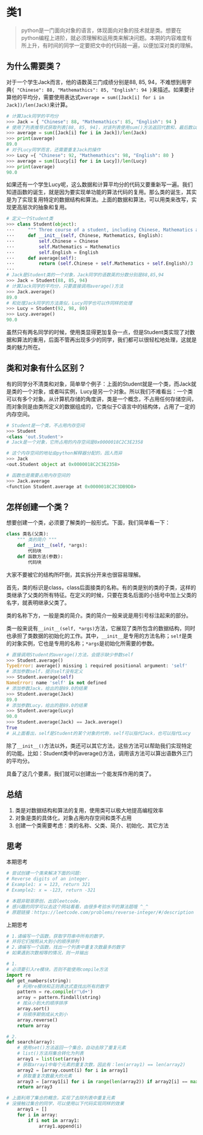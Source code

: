 # 类1

> python是一门面向对象的语言，体现面向对象的技术就是类。想要在python编程上进阶，就必须理解和运用类来解决问题。本期的内容难度有所上升，有时间的同学一定要把文中的代码敲一遍，以便加深对类的理解。

##  为什么需要类？

对于一个学生Jack而言，他的语数英三门成绩分别是88, 85, 94，不难想到用字典`{ "Chinese": 88, "Mathemathics": 85, "English": 94 }`来描述。如果要计算他的平均分，需要使用表达式`average = sum([Jack[i] for i in Jack])/len(Jack)`来计算。

```python
# 计算Jack同学的平均分
>>> Jack = { "Chinese": 88, "Mathemathics": 85, "English": 94 }
# 使用了列表推导式获取列表[88, 85, 94]，对该列表使用sum()方法返回代数和，最后数以科目数，算出平均分
>>> average = sum([Jack[i] for i in Jack])/len(Jack)
>>> print(average)
89.0
# 对于Lucy同学而言，还需要重复Jack的操作
>>> Lucy ={ "Chinese": 92, "Mathemathics": 98, "English": 80 }
>>> average = sum([Lucy[i] for i in Lucy])/len(Lucy)
>>> print(average)
90.0
```

如果还有一个学生Lucy呢，这么数据和计算平均分的代码又要重新写一遍。我们知道函数的诞生，就是因为要实现单功能的算法代码的复用。那么类的诞生，其实是为了实现复用特定的数据结构和算法。上面的数据和算法，可以用类来改写，实现更高层次的抽象和复用。

```python
# 定义一个Student类
>>> class Student(object):
···     """ Three course of a student, including Chinese, Mathematics and English """
···     def __init__(self, Chinese, Mathematics, English):
···         self.Chinese = Chinese
···         self.Mathematics = Mathematics
···         self.English = English
···     def average(self):
···         return (self.Chinese + self.Mathematics + self.English)/3
···
# Jack是Student类的一个对象，Jack同学的语数英的分数分别是88,85,94
>>> Jack = Student(88, 85, 94)
# 计算Jack同学的平均分，只要直接调用average()方法
>>> Jack.average()
89.0
# 和处理Jack同学的方法类似，Lucy同学也可以作同样的处理
>>> Lucy = Student(92, 98, 80)
>>> Lucy.average()
90.0
```
虽然只有两名同学的时候，使用类显得更加复杂一点，但是Student类实现了对数据和算法的重用，后面不管再出现多少的同学，我们都可以很轻松地处理，这就是类的魅力所在。

## 类和对象有什么区别？

有的同学分不清类和对象，简单举个例子：上面的Student就是一个类，而Jack就是类的一个对象，或者叫实例，Lucy是另一个对象。所以我们不难看出：一个类可以有多个对象。从计算机存储的角度讲，类是一个概念，不占用任何存储空间，而对象则是由类所定义的数据组成的，它类似于C语言中的结构体，占用了一定的内存空间。
```python
# Student是一个类，不占用内存空间
>>> Student
<class 'out.Student'>
# Jack是一个对象，它所占用的内存空间是0x0000018C2C3E2358

# 这个内存空间的地址由python解释器分配的，因人而异
>>> Jack
<out.Student object at 0x0000018C2C3E2358>

# 函数也是需要占用内存空间的
>>> Jack.average
<function Student.average at 0x0000018C2C3DB9D8>
```

## 怎样创建一个类？

想要创建一个类，必须要了解类的一般形式。下面，我们简单看一下：

```python
class 类名(父类):
    """ 类的简介 """
    def __init__(self, *args):
        代码块
    def 函数方法(参数):
        代码块
```

大家不要被它的结构所吓倒，其实拆分开来也很容易理解。

首先，类的标识是class，class后面接类的名称。有的类是别的类的子类，这样的类继承了父类的所有特征。在定义的时候，只要在类名后面的小括号中加上父类的名字，就表明继承父类了。

类的名称下方，一般是类的简介。类的简介一般来说是用引号标注起来的部分。

类一般来说有`__init__(self, *args)`方法，它展现了类所包含的数据结构，同时也承担了类数据的初始化的工作。其中，`__init__`是专用的方法名称；`self`是类的对象实例，它也是专用的名称；`*args`是初始化所需要的参数。

```python
# 直接调用Student的average()方法，会提示缺少参数self
>>> Student.average()
TypeError: average() missing 1 required positional argument: 'self'
# 添加参数self，提示self没有定义
>>> Student.average(self)
NameError: name 'self' is not defined
# 添加参数Jack，给出的是89.0的结果
>>> Student.average(Jack)
89.0
# 添加参数Lucy，给出的是89.0的结果
>>> Student.average(Lucy)
90.0
>>> Student.average(Jack) == Jack.average()
True
# 从上面看出，self是Student的某个对象的代称，self可以指代Jack，也可以指代Lucy
```

除了`__init__()`方法以外，类还可以其它方法，这些方法可以帮助我们实现特定的功能。比如：Student类中的average()方法，调用该方法可以算出语数外三门的平均分。

具备了这几个要素，我们就可以创建出一个能发挥作用的类了。

## 总结

1. 类是对数据结构和算法的复用，使用类可以极大地提高编程效率
2. 对象是类的具体化，对象占用内存空间和类不占用
3. 创建一个类需要考虑：类的名称、父类、简介、初始化、其它方法

## 思考

本期思考

```python
# 尝试创建一个类来解决下面的问题:
# Reverse digits of an integer.
# Example1: x = 123, return 321
# Example2: x = -123, return -321

# 本题非聪哥原创，出自leetcode，
# 感兴趣的同学可以去这个网站看看，由很多考验水平的算法题哦 ^_^
# 原题链接：https://leetcode.com/problems/reverse-integer/#/description
```

上期思考

```python
# 1.请编写一个函数，获取字符串中所有的数字，
# 并将它们按照从大到小的顺序排列
# 2.请编写一个函数，找出一个列表中重复次数最多的数字
# 如果遇到次数相等的情况，则一并输出

# 1.
# 必须要引入re模块，否则不能使用compile方法
import re
def get_numbers(string):
    # 利用re模块和正则表达式查找出所有的数字
    pattern = re.compile(r'\d+')
    array = pattern.findall(string)
    # 按从小到大的顺序排序
    array.sort()
    # 将顺序颠倒成从大到小
    array.reverse()
    return array

# 2.
def search(array):
    # 使用set()方法返回一个集合，自动去除了重复元素
    # list()方法将集合转化为列表
    array1 = list(set(array))
    # 获取array1中每个元素的重复次数，因此有：len(array1) == len(array2)
    array2 = [array.count(i) for i in array1]
    # 获取重复次数最大的元素
    array3 = [array1[i] for i in range(len(array2)) if array2[i] == max(array2)]
    return array3

# 上面利用了集合的概念，实现了去除列表中重复元素
# 没接触过集合的同学，可以使用以下代码实现同样的效果
    array1 = []
    for i in array:
        if i not in array1:
            array1.append(i)
```